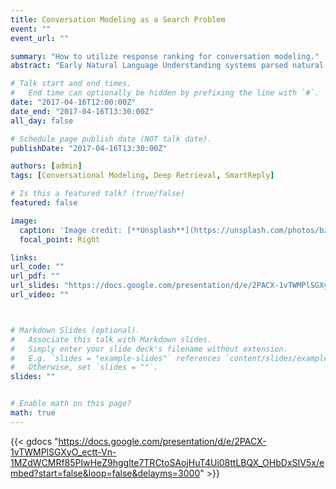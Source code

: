 ```yaml
---
title: Conversation Modeling as a Search Problem
event: ""
event_url: ""

summary: "How to utilize response ranking for conversation modeling."
abstract: "Early Natural Language Understanding systems parsed natural language with hand-crafted rules to explicit semantic representations. These systems are generally limited to the situations imagined by the designer, and much of the development work involves writing more rules. These systems are brittle, and progress is slow leading to narrow-domain applications. Statistical approaches can offer a more forgiving path by learning implicit trade-offs, generalizations, and robust behaviors from data. Deep Learning systems avoid using hand-crafted explicit representations, by learning to map to and from natural language via implicit internal vector representations. In this talk I will show our efforts in using Deep Learning systems in conversation modeling.  We develop an end-to-end system that models written conversations. Such task is hard because not only we need to learn language but also must learn to do something useful with it. Moreover, the learning process requires huge amounts of data, and lots of helpful users to guide the development through live interactions. We currently focus on the subproblem of response suggestion in conversations. We frame natural language response suggestion as a search problem avoiding the need for any natural language generation steps. Inputs are matched with potential responses through a learned semantic metric space. Adding deep layers and delaying combination between input and responses encourages the network to derive implicit semantic representations of the input and responses. We precompute a minimal hierarchy of deep feed-forward networks for all potential responses, and at runtime propagate only the input through the hierarchical network. We use an efficient nearest-neighbor search of the hierarchical embeddings of the responses to find the best suggestions. We study our modeling effort in the context of natural language response suggestion in two domains: Inbox and Reddit."

# Talk start and end times.
#   End time can optionally be hidden by prefixing the line with `#`.
date: "2017-04-16T12:00:00Z"
date_end: "2017-04-16T13:30:00Z"
all_day: false

# Schedule page publish date (NOT talk date).
publishDate: "2017-04-16T13:30:00Z"

authors: [admin]
tags: [Conversational Modeling, Deep Retrieval, SmartReply]

# Is this a featured talk? (true/false)
featured: false

image:
  caption: 'Image credit: [**Unsplash**](https://unsplash.com/photos/bzdhc5b3Bxs)'
  focal_point: Right

links:
url_code: ""
url_pdf: ""
url_slides: "https://docs.google.com/presentation/d/e/2PACX-1vTWMPlSGXyO_ectt-Vn-1MZdWCMRf85PIwHeZ9hgglte7TRCtoSAojHuT4Ui08ttLBQX_OHbDxSIV5x/embed?start=false&loop=false&delayms=3000"
url_video: ""



# Markdown Slides (optional).
#   Associate this talk with Markdown slides.
#   Simply enter your slide deck's filename without extension.
#   E.g. `slides = "example-slides"` references `content/slides/example-slides.md`.
#   Otherwise, set `slides = ""`.
slides: ""


# Enable math on this page?
math: true
---
```

{{< gdocs "https://docs.google.com/presentation/d/e/2PACX-1vTWMPlSGXyO_ectt-Vn-1MZdWCMRf85PIwHeZ9hgglte7TRCtoSAojHuT4Ui08ttLBQX_OHbDxSIV5x/embed?start=false&loop=false&delayms=3000" >}}

